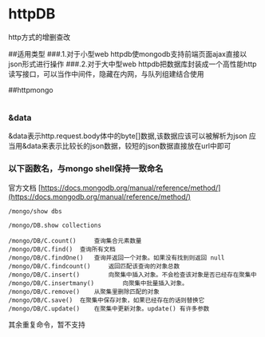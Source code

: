 # httpDB
http方式的增删查改

##适用类型
###.1.对于小型web
httpdb使mongodb支持前端页面ajax直接以json形式进行操作
###.2.对于大中型web
httpdb把数据库封装成一个高性能http读写接口，可以当作中间件，隐藏在内网，与队列组建结合使用

##httpmongo


```javascript

```

### &data
&data表示http.request.body体中的byte[]数据,该数据应该可以被解析为json
应当用&data来表示比较长的json数据，较短的json数据直接放在url中即可

### 以下函数名，与mongo shell保持一致命名

官方文档
[https://docs.mongodb.org/manual/reference/method/](https://docs.mongodb.org/manual/reference/method/)
``` shell
/mongo/show dbs	

/mongo/DB.show collections

/mongo/DB/C.count() 	查询集合元素数量
/mongo/DB/C.find() 	查询所有文档
/mongo/DB/C.findOne()	查询并返回一个对象。如果没有找到则返回 null
/mongo/DB/C.findcount() 	返回匹配该查询的对象总数
/mongo/DB/C.insert()		向聚集中插入对象。不会检查该对象是否已经存在聚集中
/mongo/DB/C.insertmany()		向聚集中批量插入对象。
/mongo/DB/C.remove()    从聚集里删除匹配的对象
/mongo/DB/C.save()  在聚集中保存对象，如果已经存在的话则替换它
/mongo/DB/C.update()    在聚集中更新对象。update() 有许多参数
```
其余重复命令，暂不支持
